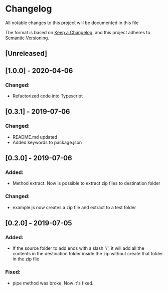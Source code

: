 # Changelog
All notable changes to this project will be documented in this file

The format is based on [Keep a Changelog](https://keepachangelog.com/en/1.0.0/),
and this project adheres to [Semantic Versioning](https://semver.org/spec/v2.0.0.html).

## [Unreleased]

## [1.0.0] - 2020-04-06
### Changed:
- Refactorized code into Typescript

## [0.3.1] - 2019-07-06
### Changed:
- README.md updated
- Added keywords to package.json


## [0.3.0] - 2019-07-06
### Added:
- Method extract. Now is possible to extract zip files to destination folder

### Changed:
- example.js now creates a zip file and extract to a test folder

## [0.2.0] - 2019-07-05
### Added:
- If the source folder to add ends with a slash '/', it will add all the contents in the destination folder inside the zip without create that folder in the zip file

### Fixed:
- pipe method was broke. Now it's fixed.